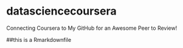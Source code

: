 # datasciencecoursera
Connecting Coursera to My GitHub for an Awesome Peer to Review!

##this is a Rmarkdownfile

